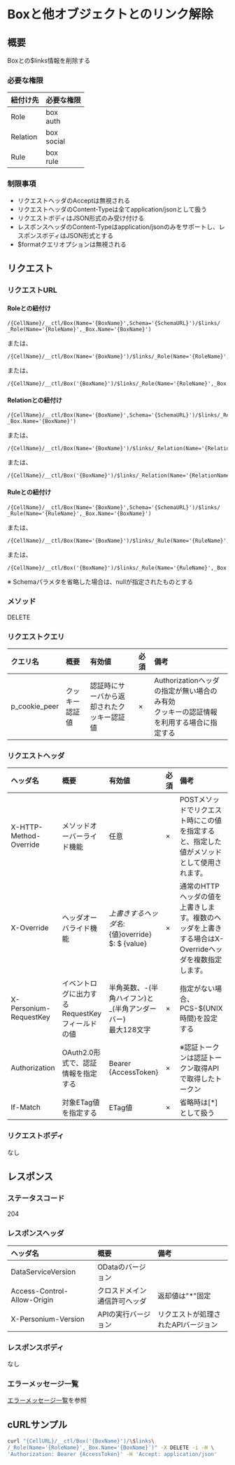 # Boxと他オブジェクトとのリンク解除
## 概要
Boxとの$links情報を削除する
### 必要な権限
|紐付け先|必要な権限|
|:-|:-|
|Role|box<br>auth|
|Relation|box<br>social|
|Rule|box<br>rule|
### 制限事項
* リクエストヘッダのAcceptは無視される
* リクエストヘッダのContent-Typeは全てapplication/jsonとして扱う
* リクエストボディはJSON形式のみ受け付ける
* レスポンスヘッダのContent-Typeはapplication/jsonのみをサポートし、レスポンスボディはJSON形式とする
* $formatクエリオプションは無視される


## リクエスト
### リクエストURL
#### Roleとの紐付け
```
/{CellName}/__ctl/Box(Name='{BoxName}',Schema='{SchemaURL}')/$links/
_Role(Name='{RoleName}',_Box.Name='{BoxName}')
```
または、
```
/{CellName}/__ctl/Box(Name='{BoxName}')/$links/_Role(Name='{RoleName}',_Box.Name='{BoxName}')
```
または、
```
/{CellName}/__ctl/Box('{BoxName}')/$links/_Role(Name='{RoleName}',_Box.Name='{BoxName}')
```
#### Relationとの紐付け
```
/{CellName}/__ctl/Box(Name='{BoxName}',Schema='{SchemaURL}')/$links/_Relation(Name='{RelationName}',
_Box.Name='{BoxName}')
```
または、
```
/{CellName}/__ctl/Box(Name='{BoxName}')/$links/_Relation(Name='{RelationName}',_Box.Name='{BoxName}')
```
または、
```
/{CellName}/__ctl/Box('{BoxName}')/$links/_Relation(Name='{RelationName}',_Box.Name='{BoxName}')
```
#### Ruleとの紐付け
```
/{CellName}/__ctl/Box(Name='{BoxName}',Schema='{SchemaURL}')/$links/
_Rule(Name='{RuleName}',_Box.Name='{BoxName}')
```
または、
```
/{CellName}/__ctl/Box(Name='{BoxName}')/$links/_Rule(Name='{RuleName}',_Box.Name='{BoxName}')
```
または、
```
/{CellName}/__ctl/Box('{BoxName}')/$links/_Rule(Name='{RuleName}',_Box.Name='{BoxName}')
```
※ Schemaパラメタを省略した場合は、nullが指定されたものとする

### メソッド
DELETE

### リクエストクエリ

|クエリ名|概要|有効値|必須|備考|
|:--|:--|:--|:--|:--|
|p_cookie_peer|クッキー認証値|認証時にサーバから返却されたクッキー認証値|×|Authorizationヘッダの指定が無い場合のみ有効<br>クッキーの認証情報を利用する場合に指定する|

### リクエストヘッダ

|ヘッダ名|概要|有効値|必須|備考|
|:--|:--|:--|:--|:--|
|X-HTTP-Method-Override|メソッドオーバーライド機能|任意|×|POSTメソッドでリクエスト時にこの値を指定すると、指定した値がメソッドとして使用されます。|
|X-Override|ヘッダオーバライド機能|${上書きするヘッダ名}:${値}override} $: $ {value}|×|通常のHTTPヘッダの値を上書きします。複数のヘッダを上書きする場合はX-Overrideヘッダを複数指定します。|
|X-Personium-RequestKey|イベントログに出力するRequestKeyフィールドの値|半角英数、-(半角ハイフン)と_(半角アンダーバー)<br>最大128文字|×|指定がない場合、PCS-${UNIX時間}を設定する|
|Authorization|OAuth2.0形式で、認証情報を指定する|Bearer {AccessToken}|×|※認証トークンは認証トークン取得APIで取得したトークン|
|If-Match|対象ETag値を指定する|ETag値|×|省略時は[*]として扱う|
### リクエストボディ
なし


## レスポンス
### ステータスコード
204

### レスポンスヘッダ

|ヘッダ名|概要|備考|
|:--|:--|:--|
|DataServiceVersion|ODataのバージョン||
|Access-Control-Allow-Origin|クロスドメイン通信許可ヘッダ|返却値は"*"固定|
|X-Personium-Version|APIの実行バージョン|リクエストが処理されたAPIバージョン|
### レスポンスボディ
なし

### エラーメッセージ一覧
[エラーメッセージ一覧](004_Error_Messages.md)を参照


## cURLサンプル

```sh
curl "{CellURL}/__ctl/Box('{BoxName}')/\$links\
/_Role(Name='{RoleName}',_Box.Name='{BoxName}')" -X DELETE -i -H \
'Authorization: Bearer {AccessToken}' -H 'Accept: application/json'
```

